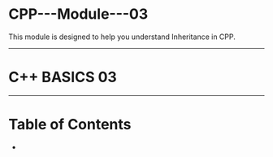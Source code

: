 # CPP---Module---03
This module is designed to help you understand Inheritance in CPP.

***

# C++ BASICS 03

***

# Table of Contents
- []()
